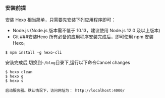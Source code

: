 ### 安装前提
安装 Hexo 相当简单，只需要先安装下列应用程序即可：
+ Node.js (Node.js 版本需不低于 10.13，建议使用 Node.js 12.0 及以上版本)  
+ Git
###安装Hexo
所有必备的应用程序安装完成后，即可使用 npm 安装 Hexo。
```shell
$ npm install -g hexo-cli
```
安装完成后,切换到`~/blog`目录下,运行以下命令Cancel changes
```shell
$ hexo clean
$ hexo g
$ hexo s
```
`启动服务器。默认情况下，访问网址为： http://localhost:4000/`
